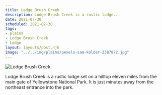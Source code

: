 ```yaml
---
title: Lodge Brush Creek
description: Lodge Brush Creek is a rustic lodge...
date: 2021-07-30
scheduled: 2021-07-30
tags:
- plains
- Lodge Brush Creek
- Lodge
layout: layouts/post.njk
image: "../../img/plains/pexels-sam-kolder-2387872.jpg"
---
```


![Lodge Brush Creek](../../img/plains/pexels-sam-kolder-2387872.jpg)

Lodge Brush Creek is a rustic lodge set on a hilltop eleven miles from the main gate of Yellowstone National Park. It is just minutes away from the northeast entrance into the park.